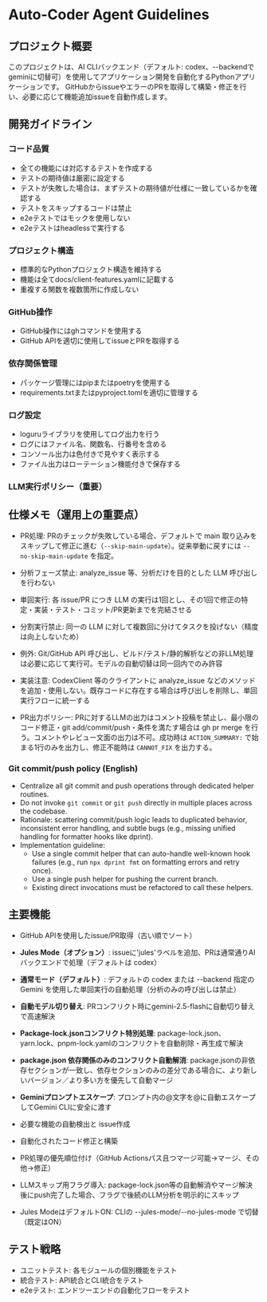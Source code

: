 # Auto-Coder Agent Guidelines

## プロジェクト概要
このプロジェクトは、AI CLIバックエンド（デフォルト: codex、--backendでgeminiに切替可）を使用してアプリケーション開発を自動化するPythonアプリケーションです。
GitHubからissueやエラーのPRを取得して構築・修正を行い、必要に応じて機能追加issueを自動作成します。

## 開発ガイドライン

### コード品質
- 全ての機能には対応するテストを作成する
- テストの期待値は厳密に設定する
- テストが失敗した場合は、まずテストの期待値が仕様に一致しているかを確認する
- テストをスキップするコードは禁止
- e2eテストではモックを使用しない
- e2eテストはheadlessで実行する

### プロジェクト構造
- 標準的なPythonプロジェクト構造を維持する
- 機能は全てdocs/client-features.yamlに記載する
- 重複する関数を複数箇所に作成しない

### GitHub操作
- GitHub操作にはghコマンドを使用する
- GitHub APIを適切に使用してissueとPRを取得する

### 依存関係管理
- パッケージ管理にはpipまたはpoetryを使用する
- requirements.txtまたはpyproject.tomlを適切に管理する

### ログ設定
- loguruライブラリを使用してログ出力を行う
- ログにはファイル名、関数名、行番号を含める
- コンソール出力は色付きで見やすく表示する
- ファイル出力はローテーション機能付きで保存する

### LLM実行ポリシー（重要）

## 仕様メモ（運用上の重要点）
- PR処理: PRのチェックが失敗している場合、デフォルトで main 取り込みをスキップして修正に進む（`--skip-main-update`）。従来挙動に戻すには `--no-skip-main-update` を指定。


- 分析フェーズ禁止: analyze_issue 等、分析だけを目的とした LLM 呼び出しを行わない
- 単回実行: 各 issue/PR につき LLM の実行は1回とし、その1回で修正の特定・実装・テスト・コミット/PR更新までを完結させる
- 分割実行禁止: 同一の LLM に対して複数回に分けてタスクを投げない（精度は向上しないため）
- 例外: Git/GitHub API 呼び出し、ビルド/テスト/静的解析などの非LLM処理は必要に応じて実行可。モデルの自動切替は同一回内でのみ許容
- 実装注意: CodexClient 等のクライアントに analyze_issue などのメソッドを追加・使用しない。既存コードに存在する場合は呼び出しを削除し、単回実行フローに統一する


- PR出力ポリシー: PRに対するLLMの出力はコメント投稿を禁止し、最小限のコード修正・git add/commit/push・条件を満たす場合は gh pr merge を行う。コメントやレビュー文面の出力は不可。成功時は `ACTION_SUMMARY:` で始まる1行のみを出力し、修正不能時は `CANNOT_FIX` を出力する。

### Git commit/push policy (English)

- Centralize all git commit and push operations through dedicated helper routines.
- Do not invoke `git commit` or `git push` directly in multiple places across the codebase.
- Rationale: scattering commit/push logic leads to duplicated behavior, inconsistent error handling, and subtle bugs (e.g., missing unified handling for formatter hooks like dprint).
- Implementation guideline:
  - Use a single commit helper that can auto-handle well-known hook failures (e.g., run `npx dprint fmt` on formatting errors and retry once).
  - Use a single push helper for pushing the current branch.
  - Existing direct invocations must be refactored to call these helpers.


## 主要機能
- GitHub APIを使用したissue/PR取得（古い順でソート）
- **Jules Mode（オプション）**: issueに'jules'ラベルを追加、PRは通常通りAIバックエンドで処理（デフォルトは codex）
- **通常モード（デフォルト）**: デフォルトの codex または --backend 指定の Gemini を使用した単回実行の自動処理（分析のみの呼び出しは禁止）
- **自動モデル切り替え**: PRコンフリクト時にgemini-2.5-flashに自動切り替えで高速解決
- **Package-lock.jsonコンフリクト特別処理**: package-lock.json、yarn.lock、pnpm-lock.yamlのコンフリクトを自動削除・再生成で解決
- **package.json 依存関係のみのコンフリクト自動解消**: package.jsonの非依存セクションが一致し、依存セクションのみの差分である場合に、より新しいバージョン／より多い方を優先して自動マージ
- **Geminiプロンプトエスケープ**: プロンプト内の@文字を\@に自動エスケープしてGemini CLIに安全に渡す
- 必要な機能の自動検出と issue作成
- 自動化されたコード修正と構築
- PR処理の優先順位付け（GitHub Actionsパス且つマージ可能→マージ、その他→修正）

- LLMスキップ用フラグ導入: package-lock.json等の自動解消やマージ解決後にpush完了した場合、フラグで後続のLLM分析を明示的にスキップ
- Jules ModeはデフォルトON: CLIの --jules-mode/--no-jules-mode で切替（既定はON）

## テスト戦略
- ユニットテスト: 各モジュールの個別機能をテスト
- 統合テスト: API統合とCLI統合をテスト
- e2eテスト: エンドツーエンドの自動化フローをテスト

